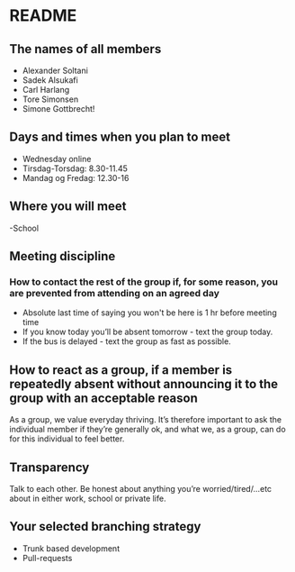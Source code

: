 # README

## The names of all members
- Alexander Soltani
- Sadek Alsukafi
- Carl Harlang
- Tore Simonsen
- Simone Gottbrecht!

## Days and times when you plan to meet
- Wednesday online
- Tirsdag-Torsdag: 8.30-11.45
- Mandag og Fredag: 12.30-16
## Where you will meet
-School

## Meeting discipline
### How to contact the rest of the group if, for some reason, you are prevented from attending on an agreed day
- Absolute last time of saying you won't be here is 1 hr before meeting time
- If you know today you’ll be absent tomorrow - text the group today.
- If the bus is delayed - text the group as fast as possible.


## How to react as a group, if a member is repeatedly absent without announcing it to the group with an acceptable reason
As a group, we value everyday thriving. It’s therefore important to ask the individual member if they’re generally ok, and what we, as a group, can do for this individual to feel better.

## Transparency
Talk to each other. Be honest about anything you’re worried/tired/…etc about in either work, school or private life.

## Your selected branching strategy
- Trunk based development
- Pull-requests